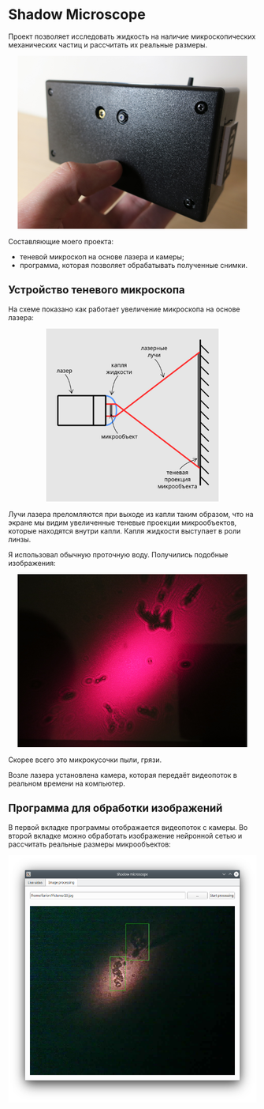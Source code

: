 # Shadow Microscope

Проект позволяет исследовать жидкость на наличие микроскопических механических частиц и рассчитать их реальные размеры.

<p align="center">
	<img src="./readme-imgs/photo1.png" height="350px"/>
</p>

Составляющие моего проекта:

- теневой микроскоп на основе лазера и камеры;
- программа, которая позволяет обрабатывать полученные снимки.

## Устройство теневого микроскопа

На схеме показано как работает увеличение микроскопа на основе лазера:

<p align="center">
	<img src="./readme-imgs/schema.png" height="350px"/>
</p>

Лучи лазера преломляются при выходе из капли таким образом, что на экране мы видим увеличенные теневые проекции микрообъектов, которые находятся внутри капли. Капля жидкости выступает в роли линзы.

Я использовал обычную проточную воду. Получились подобные изображения:

<p align="center">
	<img src="./readme-imgs/photo2.png" height="350px"/>
</p>

Скорее всего это микрокусочки пыли, грязи.

Возле лазера установлена камера, которая передаёт видеопоток в реальном времени на компьютер.

## Программа для обработки изображений

В первой вкладке программы отображается видеопоток с камеры. Во второй вкладке можно обработать изображение нейронной сетью и рассчитать реальные размеры микрообъектов:

<p align="center">
	<img src="./readme-imgs/screenshot.png" height="500px"/>
</p>